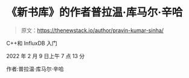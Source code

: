 # 《新书库》的作者普拉温·库马尔·辛哈

> 原文：<https://thenewstack.io/author/pravin-kumar-sinha/>

C++和 InfluxDB 入门

2022 年 2 月 9 日上午 7 点 13 分

作者:普拉温·库马尔·辛哈